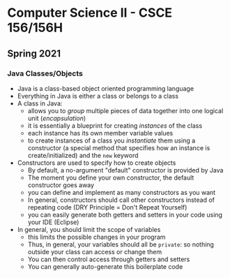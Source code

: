 # Computer Science II - CSCE 156/156H

## Spring 2021

### Java Classes/Objects

* Java is a class-based object oriented programming language
* Everything in Java is either a class or belongs to a class
* A class in Java:
  * allows you to *group* multiple pieces of data together into one logical unit (*encapsulation*)
  * it is essentially a blueprint for creating *instances* of the class
  * each instance has its own member variable values
  * to create instances of a class you *instantiate* them using a constructor (a special method that specifies how an instance is create/initialized) and the `new` keyword
* Constructors are used to specify how to create objects
  * By default, a no-argument "default" constructor is provided by Java
  * The moment you define your own constructor, the default constructor goes away
  * you can define and implement as many constructors as you want
  * In general, constructors should call other constructors instead of repeating code (DRY Principle = Don't Repeat Yourself)
  * you can easily generate both getters and setters in your code using your IDE (Eclipse)
* In general, you should limit the scope of variables
  * this limits the possible changes in your program
  * Thus, in general, your variables should all be `private`: so nothing outside your class can access or change them 
  * You can then control access through getters and setters
  * You can generally auto-generate this boilerplate code
